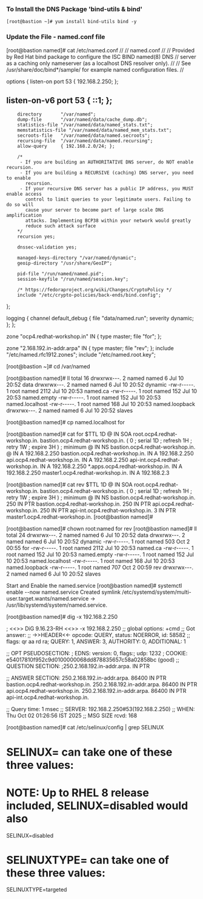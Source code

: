 ### To Install the DNS Package 'bind-utils & bind'
    
    [root@bastion ~]# yum install bind-utils bind -y

### Update the File - named.conf file
[root@bastion named]# cat /etc/named.conf
//
// named.conf
//
// Provided by Red Hat bind package to configure the ISC BIND named(8) DNS
// server as a caching only nameserver (as a localhost DNS resolver only).
//
// See /usr/share/doc/bind*/sample/ for example named configuration files.
//

options {
        listen-on port 53 { 192.168.2.250; };
##      listen-on-v6 port 53 { ::1; };
        directory       "/var/named";
        dump-file       "/var/named/data/cache_dump.db";
        statistics-file "/var/named/data/named_stats.txt";
        memstatistics-file "/var/named/data/named_mem_stats.txt";
        secroots-file   "/var/named/data/named.secroots";
        recursing-file  "/var/named/data/named.recursing";
        allow-query     { 192.168.2.0/24; };

        /*
         - If you are building an AUTHORITATIVE DNS server, do NOT enable recursion.
         - If you are building a RECURSIVE (caching) DNS server, you need to enable
           recursion.
         - If your recursive DNS server has a public IP address, you MUST enable access
           control to limit queries to your legitimate users. Failing to do so will
           cause your server to become part of large scale DNS amplification
           attacks. Implementing BCP38 within your network would greatly
           reduce such attack surface
        */
        recursion yes;

        dnssec-validation yes;

        managed-keys-directory "/var/named/dynamic";
        geoip-directory "/usr/share/GeoIP";

        pid-file "/run/named/named.pid";
        session-keyfile "/run/named/session.key";

        /* https://fedoraproject.org/wiki/Changes/CryptoPolicy */
        include "/etc/crypto-policies/back-ends/bind.config";
};

logging {
        channel default_debug {
                file "data/named.run";
                severity dynamic;
        };
};

zone "ocp4.redhat-workshop.in" IN {
        type master;
        file "for";
};

zone "2.168.192.in-addr.arpa" IN {
        type master;
        file "rev";
};
include "/etc/named.rfc1912.zones";
include "/etc/named.root.key";


[root@bastion ~]# cd /var/named

[root@bastion named]# ll
total 16
drwxrwx---. 2 named named    6 Jul 10 20:52 data
drwxrwx---. 2 named named    6 Jul 10 20:52 dynamic
-rw-r-----. 1 root  named 2112 Jul 10 20:53 named.ca
-rw-r-----. 1 root  named  152 Jul 10 20:53 named.empty
-rw-r-----. 1 root  named  152 Jul 10 20:53 named.localhost
-rw-r-----. 1 root  named  168 Jul 10 20:53 named.loopback
drwxrwx---. 2 named named    6 Jul 10 20:52 slaves

[root@bastion named]# cp named.localhost for

[root@bastion named]# cat for
$TTL 1D
@       IN SOA root.ocp4.redhat-workshop.in. bastion.ocp4.redhat-workshop.in. (
                                        0       ; serial
                                        1D      ; refresh
                                        1H      ; retry
                                        1W      ; expire
                                        3H )    ; minimum
@       IN      NS      bastion.ocp4.redhat-workshop.in.
@       IN      A       192.168.2.250
bastion.ocp4.redhat-workshop.in.        IN      A        192.168.2.250
api.ocp4.redhat-workshop.in.            IN      A        192.168.2.250
api-int.ocp4.redhat-workshop.in.        IN      A        192.168.2.250
*.apps.ocp4.redhat-workshop.in.         IN      A        192.168.2.250
master1.ocp4.redhat-workshop.in.        IN      A        192.168.2.3


[root@bastion named]# cat rev
$TTL 1D
@       IN SOA root.ocp4.redhat-workshop.in. bastion.ocp4.redhat-workshop.in. (
                                        0       ; serial
                                        1D      ; refresh
                                        1H      ; retry
                                        1W      ; expire
                                        3H )    ; minimum
@       IN      NS      bastion.ocp4.redhat-workshop.in.
250                                     IN      PTR      bastion.ocp4.redhat-workshop.in.
250                                     IN      PTR      api.ocp4.redhat-workshop.in.
250                                     IN      PTR      api-int.ocp4.redhat-workshop.in.
3                                       IN      PTR      master1.ocp4.redhat-workshop.in.
[root@bastion named]#


[root@bastion named]# chown root:named for rev
[root@bastion named]# ll
total 24
drwxrwx---. 2 named named    6 Jul 10 20:52 data
drwxrwx---. 2 named named    6 Jul 10 20:52 dynamic
-rw-r-----. 1 root  named  503 Oct  2 00:55 for
-rw-r-----. 1 root  named 2112 Jul 10 20:53 named.ca
-rw-r-----. 1 root  named  152 Jul 10 20:53 named.empty
-rw-r-----. 1 root  named  152 Jul 10 20:53 named.localhost
-rw-r-----. 1 root  named  168 Jul 10 20:53 named.loopback
-rw-r-----. 1 root  named  707 Oct  2 00:59 rev
drwxrwx---. 2 named named    6 Jul 10 20:52 slaves

Start and Enable the named.service 
[root@bastion named]# systemctl enable --now named.service
Created symlink /etc/systemd/system/multi-user.target.wants/named.service → /usr/lib/systemd/system/named.service.

[root@bastion named]# dig -x 192.168.2.250

; <<>> DiG 9.16.23-RH <<>> -x 192.168.2.250
;; global options: +cmd
;; Got answer:
;; ->>HEADER<<- opcode: QUERY, status: NOERROR, id: 58582
;; flags: qr aa rd ra; QUERY: 1, ANSWER: 3, AUTHORITY: 0, ADDITIONAL: 1

;; OPT PSEUDOSECTION:
; EDNS: version: 0, flags:; udp: 1232
; COOKIE: e54017810f952c9d0100000068dd878835657c58a02858bc (good)
;; QUESTION SECTION:
;250.2.168.192.in-addr.arpa.    IN      PTR

;; ANSWER SECTION:
250.2.168.192.in-addr.arpa. 86400 IN    PTR     bastion.ocp4.redhat-workshop.in.
250.2.168.192.in-addr.arpa. 86400 IN    PTR     api.ocp4.redhat-workshop.in.
250.2.168.192.in-addr.arpa. 86400 IN    PTR     api-int.ocp4.redhat-workshop.in.

;; Query time: 1 msec
;; SERVER: 192.168.2.250#53(192.168.2.250)
;; WHEN: Thu Oct 02 01:26:56 IST 2025
;; MSG SIZE  rcvd: 168

[root@bastion named]# cat /etc/selinux/config | grep SELINUX
# SELINUX= can take one of these three values:
# NOTE: Up to RHEL 8 release included, SELINUX=disabled would also
SELINUX=disabled
# SELINUXTYPE= can take one of these three values:
SELINUXTYPE=targeted

